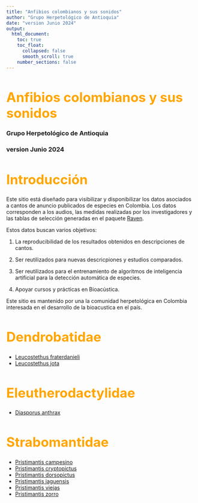 ```yaml
---
title: "Anfibios colombianos y sus sonidos"
author: "Grupo Herpetológico de Antioquia"
date: "version Junio 2024"
output:
  html_document: 
    toc: true
    toc_float:
      collapsed: false
      smooth_scroll: true
    number_sections: false
---
```


<style>
h1 {
  color: orange;
  font-size: 2.5em;
  font-weight: bold;
}
h2 {
  color: darkgreen;
}
.title {
  font-size: 3em;
  color: orange;
  font-weight: bold;
}
.author {
  font-size: 1.5em;
  color: black;
}
.date {
  font-size: 1.2em;
  color: gray;
}
.tab {
  overflow: hidden;
  border: 1px solid #ccc;
  background-color: #f1f1f1;
}
.tab button {
  background-color: inherit;
  float: left;
  border: none;
  outline: none;
  cursor: pointer;
  padding: 14px 16px;
  transition: 0.3s;
}
.tab button:hover {
  background-color: #ddd;
}
.tab button.active {
  background-color: #ccc;
}
.tabcontent {
  display: none;
  padding: 6px 12px;
  border: 1px solid #ccc;
  border-top: none;
}
</style>

<script>
function openTab(evt, tabName) {
  var i, tabcontent, tablinks;
  tabcontent = document.getElementsByClassName("tabcontent");
  for (i = 0; i < tabcontent.length; i++) {
    tabcontent[i].style.display = "none";
  }
  tablinks = document.getElementsByClassName("tablinks");
  for (i = 0; i < tablinks.length; i++) {
    tablinks[i].className = tablinks[i].className.replace(" active", "");
  }
  document.getElementById(tabName).style.display = "block";
  evt.currentTarget.className += " active";
}
</script>

# Anfibios colombianos y sus sonidos
### Grupo Herpetológico de Antioquia
### version Junio 2024

# Introducción

Este sitio está diseñado para visibilizar y disponibilizar los datos asociados a cantos de anuncio publicados de especies en Colombia. Los datos corresponden a los audios, las medidas realizadas por los investigadores y las tablas de selección generadas en el paquete [Raven](https://store.birds.cornell.edu/collections/raven-sound-software).

Estos datos buscan varios objetivos:

1.  La reproducibilidad de los resultados obtenidos en descripciones de cantos.

2.  Ser reutilizados para nuevas descricpiones y estudios comparados.

3.  Ser reutilizados para el entrenamiento de algoritmos de inteligencia artificial para la detección automática de especies.

4.  Apoyar cursos y prácticas en Bioacústica.

Este sitio es mantenido por una la comunidad herpetológica en Colombia interesada en el desarrollo de la bioacustica en el país.

# Dendrobatidae

- [Leucostethus fraterdanieli](leucostethus_fraterdanieli.md)
- [Leucostethus jota](leucostethus_jota.md)

# Eleutherodactylidae

- [Diasporus anthrax](diasporus_anthrax.md)

# Strabomantidae

- [Pristimantis campesino](pristimantis_campesino.md)
- [Pristimantis cryptopictus](pristimantis_cryptopictus.md)
- [Pristimantis dorsopictus](pristimantis_dorsopictus.md)
- [Pristimantis jaguensis](pristimantis_jaguensis.md)
- [Pristimantis viejas](pristimantis_viejas.md)
- [Pristimantis zorro](pristimantis_zorro.md)
